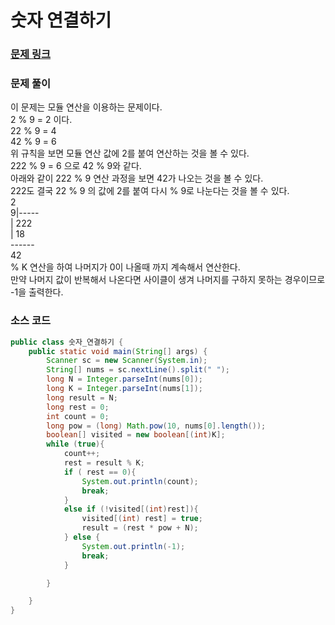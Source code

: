 # 숫자 연결하기


### [문제 링크](https://www.acmicpc.net/problem/1323)

### 문제 풀이
이 문제는 모듈 연산을 이용하는 문제이다. </br>
2 % 9 = 2 이다. </br>
22 % 9 = 4 </br>
42 % 9 = 6 </br>
위 규칙을 보면 모듈 연산 값에 2를 붙여 연산하는 것을 볼 수 있다. </br>
222 % 9 = 6 으로 42 % 9와 같다.</br>
아래와 같이 222 % 9 연산 과정을 보면 42가 나오는 것을 볼 수 있다. </br>
222도 결국 22 % 9 의 값에 2를 붙여 다시 % 9로 나눈다는 것을 볼 수 있다. </br>
    2   </br>
9|----- </br>
 | 222     </br>
 | 18   </br>
 ------  </br>
    42   </br>
% K 연산을 하여 나머지가 0이 나올때 까지 계속해서 연산한다.  </br>
만약 나머지 값이 반복해서 나온다면 사이클이 생겨 나머지를 구하지 못하는 경우이므로 -1을 출력한다. </br>
### 소스 코드
```java
public class 숫자_연결하기 {
    public static void main(String[] args) {
        Scanner sc = new Scanner(System.in);
        String[] nums = sc.nextLine().split(" ");
        long N = Integer.parseInt(nums[0]);
        long K = Integer.parseInt(nums[1]);
        long result = N;
        long rest = 0;
        int count = 0;
        long pow = (long) Math.pow(10, nums[0].length());
        boolean[] visited = new boolean[(int)K];
        while (true){
            count++;
            rest = result % K;
            if ( rest == 0){
                System.out.println(count);
                break;
            }
            else if (!visited[(int)rest]){
                visited[(int) rest] = true;
                result = (rest * pow + N);
            } else {
                System.out.println(-1);
                break;
            }

        }

    }
}

```